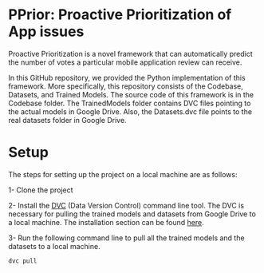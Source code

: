 # PPrior: Proactive Prioritization of App issues

Proactive Prioritization is a novel framework that can automatically predict the number of votes a particular mobile application review can receive.


In this GitHub repository, we provided the Python implementation of this framework. More specifically, this repository consists of the Codebase, Datasets, and Trained Models. The source code of this framework is in the Codebase folder. The TrainedModels folder contains DVC files pointing to the actual models in Google Drive. Also, the Datasets.dvc file points to the real datasets folder in Google Drive.

# Setup
The steps for setting up the project on a local machine are as follows:

1- Clone the project

2- Install the [DVC](https://github.com/iterative/dvc) (Data Version Control) command line tool. The DVC is necessary for pulling the trained models and datasets from Google Drive to a local machine. The installation section can be found [here](https://github.com/iterative/dvc#installation).

3- Run the following command line to pull all the trained models and the datasets to a local machine.
```
dvc pull
```